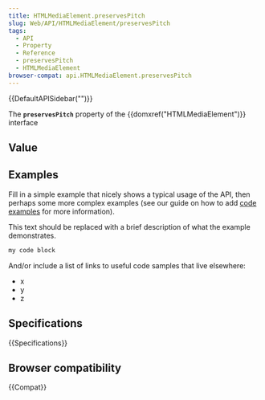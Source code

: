 ```yaml
---
title: HTMLMediaElement.preservesPitch
slug: Web/API/HTMLMediaElement/preservesPitch
tags:
  - API
  - Property
  - Reference
  - preservesPitch
  - HTMLMediaElement
browser-compat: api.HTMLMediaElement.preservesPitch
---
```

{{DefaultAPISidebar("")}}

The **`preservesPitch`** property of the {{domxref("HTMLMediaElement")}} interface 

## Value



## Examples

Fill in a simple example that nicely shows a typical usage of the API, then perhaps some more complex examples (see our guide on how to add [code examples](/en-US/docs/MDN/Contribute/Structures/Code_examples) for more information).

This text should be replaced with a brief description of what the example demonstrates.

```js
my code block
```

And/or include a list of links to useful code samples that live elsewhere:

*   x
*   y
*   z

## Specifications

{{Specifications}}

## Browser compatibility

{{Compat}}


